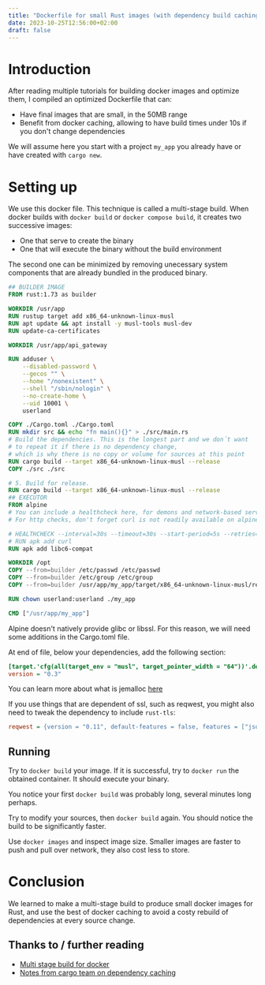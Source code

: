 ```yaml
---
title: "Dockerfile for small Rust images (with dependency build caching)"
date: 2023-10-25T12:56:00+02:00
draft: false
---
```


# Introduction

After reading multiple tutorials for building docker images and optimize them, I compiled an optimized Dockerfile that can:
- Have final images that are small, in the 50MB range
- Benefit from docker caching, allowing to have build times under 10s if you don't change dependencies

We will assume here you start with a project `my_app` you already have or have created with `cargo new`.

# Setting up

We use this docker file. This technique is called a multi-stage build. When docker builds with `docker build` or `docker compose build`, it creates two successive images:
- One that serve to create the binary
- One that will execute the binary without the build environment

The second one can be minimized by removing unecessary system components that are already bundled in the produced binary.


```Dockerfile
## BUILDER IMAGE
FROM rust:1.73 as builder

WORKDIR /usr/app
RUN rustup target add x86_64-unknown-linux-musl
RUN apt update && apt install -y musl-tools musl-dev
RUN update-ca-certificates

WORKDIR /usr/app/api_gateway

RUN adduser \
    --disabled-password \
    --gecos "" \
    --home "/nonexistent" \
    --shell "/sbin/nologin" \
    --no-create-home \
    --uid 10001 \
    userland

COPY ./Cargo.toml ./Cargo.toml
RUN mkdir src && echo "fn main(){}" > ./src/main.rs
# Build the dependencies. This is the longest part and we don´t want
# to repeat it if there is no dependency change,
# which is why there is no copy or volume for sources at this point
RUN cargo build --target x86_64-unknown-linux-musl --release
COPY ./src ./src

# 5. Build for release.
RUN cargo build --target x86_64-unknown-linux-musl --release
## EXECUTOR
FROM alpine
# You can include a healthcheck here, for demons and network-based services.
# For http checks, don't forget curl is not readily available on alpine

# HEALTHCHECK --interval=30s --timeout=30s --start-period=5s --retries=3 CMD [ "curl --fail http://localhost:8000/health" ]
# RUN apk add curl
RUN apk add libc6-compat

WORKDIR /opt
COPY --from=builder /etc/passwd /etc/passwd
COPY --from=builder /etc/group /etc/group
COPY --from=builder /usr/app/my_app/target/x86_64-unknown-linux-musl/release/my_app ./

RUN chown userland:userland ./my_app

CMD ["/usr/app/my_app"]
```

Alpine doesn't natively provide glibc or libssl. For this reason, we will need some additions in the Cargo.toml file.

At end of file, below your dependencies, add the following section:

```ini
[target.'cfg(all(target_env = "musl", target_pointer_width = "64"))'.dependencies.jemallocator]
version = "0.3"
```

You can learn more about what is jemalloc [here](https://jemalloc.net/)

If you use things that are dependent of ssl, such as reqwest, you might also need to tweak the dependency to include `rust-tls`:

```ini
reqwest = {version = "0.11", default-features = false, features = ["json", "rustls-tls"] }
```
## Running

Try to `docker build` your image. If it is successful, try to `docker run` the obtained container. It should execute your binary.

You notice your first `docker build` was probably long, several minutes long perhaps. 

Try to modify your sources, then `docker build` again. You should notice the build to be significantly faster.

Use `docker images` and inspect image size. Smaller images are faster to push and pull over network, they also cost less to store.

# Conclusion

We learned to make a multi-stage build to produce small docker images for Rust, and use the best of docker caching to avoid a costy rebuild
of dependencies at every source change.


## Thanks to / further reading

- [Multi stage build for docker](https://docs.docker.com/build/building/multi-stage/)
- [Notes from cargo team on dependency caching](https://hackmd.io/@kobzol/S17NS71bh)